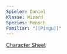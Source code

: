 ```yaml
---
Spieler: Daniel
Klasse: Wizard
Spezies: Mensch
Familiar: "[[Pingu]]"
---
```

[Character Sheet](https://www.dndbeyond.com/characters/72524570)


